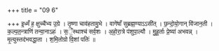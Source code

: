+++
title = "09 6"

+++
इ॒ध्मँ ह॒ क्षुच्चै॑भ्य उ॒ग्रे । तृ॒ष्णा चाव॑हतामु॒भे । वागे॑षाँ सुब्रह्म॒ण्याऽऽसी॑त् । छ॒न्दो॒यो॒गान् वि॑जान॒ती ।  क॒ल्प॒त॒न्त्राणि॑ तन्वा॒नाऽहः॑ । स॒ँ॒स्थाश्च॑ सर्व॒शः । अ॒हो॒रा॒त्रे प॑शुपा॒ल्यौ । मु॒हू॒र्ताः प्रे॒ष्या॑ अभवन्न् ।  मृ॒त्युस्तद॑भवद्धा॒ता । श॒मि॒तोग्रो वि॒शां पतिः॑ ॥ 

